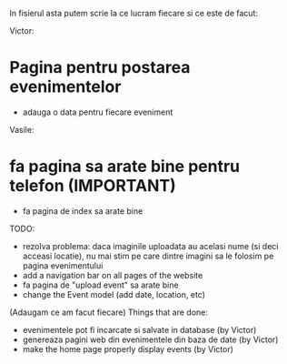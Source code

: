 In fisierul asta putem scrie la ce lucram fiecare si ce este de facut:

Victor:
# Pagina pentru postarea evenimentelor
- adauga o data pentru fiecare eveniment

Vasile:
# fa pagina sa arate bine pentru telefon (IMPORTANT)
- fa pagina de index sa arate bine

TODO:
- rezolva problema: daca imaginile uploadata au acelasi nume (si deci acceasi locatie), nu mai stim pe care dintre imagini sa le folosim pe pagina evenimentului
- add a navigation bar on all pages of the website
- fa pagina de "upload event" sa arate bine
- change the Event model (add date, location, etc)


(Adaugam ce am facut fiecare)
Things that are done:
- evenimentele pot fi incarcate si salvate in database (by Victor)
- genereaza pagini web din evenimentele din baza de date (by Victor)
- make the home page properly display events (by Victor)


